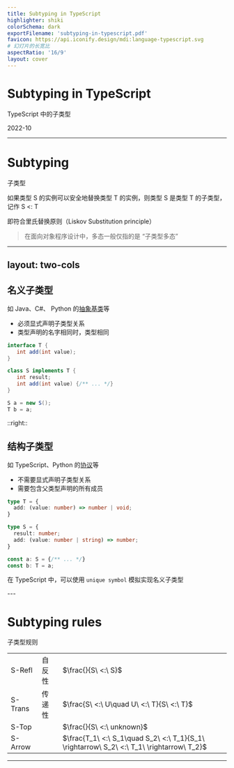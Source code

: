 ```yaml
---
title: Subtyping in TypeScript
highlighter: shiki
colorSchema: dark
exportFilename: 'subtyping-in-typescript.pdf'
favicon: https://api.iconify.design/mdi:language-typescript.svg
# 幻灯片的长宽比
aspectRatio: '16/9'
layout: cover
---
```


# <MdiLanguageTypescript class="text-[#3178c6]" /> Subtyping in TypeScript

<p class="text-2xl">TypeScript 中的子类型</p>

<footer class="absolute bottom-10 right-14 text-sm opacity-60">2022-10</footer>

---

# Subtyping

子类型

如果类型 S 的实例可以安全地替换类型 T 的实例，则类型 S 是类型 T 的子类型，记作 S <: T

即符合里氏替换原则（Liskov Substitution principle）

> 在面向对象程序设计中，多态一般仅指的是 “子类型多态”

---
layout: two-cols
---

<style>
.slidev-layout {
  gap: 2rem;
}
</style>

## 名义子类型

如 Java、C#、 Python 的[抽象基类](https://docs.python.org/3.9/library/abc.html)等

<div class="min-h-20">

- 必须显式声明子类型关系
- 类型声明的名字相同时，类型相同

</div>

```java {all|5}
interface T {
   int add(int value);
}

class S implements T {
   int result;
   int add(int value) {/** ... */}
}

S a = new S();
T b = a;
```

::right::

## 结构子类型

如 TypeScript、Python 的[协议](https://peps.python.org/pep-0544/)等

<div class="min-h-20">

- 不需要显式声明子类型关系
- 需要包含父类型声明的所有成员

</div>

```ts {all|2,6-7}
type T = {
  add: (value: number) => number | void;
}

type S = {
  result: number;
  add: (value: number | string) => number;
}

const a: S = {/** ... */} 
const b: T = a;
```

<v-click>

在 TypeScript 中，可以使用 `unique symbol` 模拟实现名义子类型

</v-click>
---

# Subtyping rules

子类型规则

|     |     |     |
| --- | --- | --- |
| S-Refl  | 自反性 | $\frac{}{S\ <:\ S}$ |
| S-Trans | 传递性 | $\frac{S\ <:\ U\quad U\ <:\ T}{S\ <:\ T}$ |
| S-Top   |       | $\frac{}{S\ <:\ unknown}$ |
| S-Arrow |       | $\frac{T_1\ <:\ S_1\quad S_2\ <:\ T_1}{S_1\ \rightarrow\ S_2\ <:\ T_1\ \rightarrow\ T_2}$ |

<!-- 在 TypeScript 中 `unknown` 作为顶层类型 -->

---
